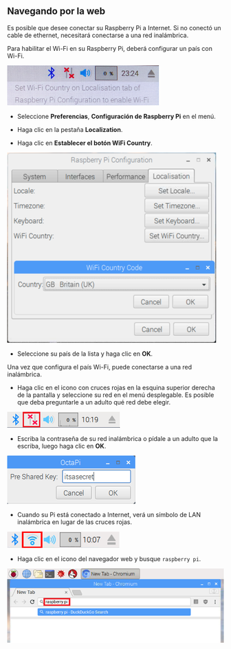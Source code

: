 ## Navegando por la web

Es posible que desee conectar su Raspberry Pi a Internet. Si no conectó un cable de ethernet, necesitará conectarse a una red inalámbrica.

Para habilitar el Wi-Fi en su Raspberry Pi, deberá configurar un país con Wi-Fi.

![establecer wifi país](images/pi-set-wifi-country.png)

+ Seleccione **Preferencias**, **Configuración de Raspberry Pi** en el menú.

+ Haga clic en la pestaña **Localization**.

+ Haga clic en **Establecer el botón WiFi Country**.

![seleccionar el país wifi](images/pi-select-wifi-country.png)

+ Seleccione su país de la lista y haga clic en **OK**.

Una vez que configura el país Wi-Fi, puede conectarse a una red inalámbrica.

+ Haga clic en el icono con cruces rojas en la esquina superior derecha de la pantalla y seleccione su red en el menú desplegable. Es posible que deba preguntarle a un adulto qué red debe elegir.

![No wifi](images/no-wifi.png)

+ Escriba la contraseña de su red inalámbrica o pídale a un adulto que la escriba, luego haga clic en **OK**.

![Escriba la contraseña](images/type-password.png)

+ Cuando su Pi está conectado a Internet, verá un símbolo de LAN inalámbrica en lugar de las cruces rojas.

![captura de pantalla](images/pi-wifi.png)

+ Haga clic en el icono del navegador web y busque `raspberry pi`.

![captura de pantalla](images/pi-browser.png)